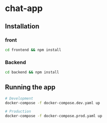# chat-app

## Installation

### front

```bash
cd frontend && npm install
```

### Backend
```bash
cd backend && npm install
```

## Running the app

```bash
# Development
docker-compose -f docker-compose.dev.yaml up

# Production
docker-compose -f docker-compose.prod.yaml up
```